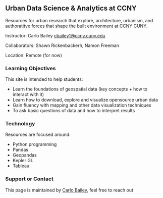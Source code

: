 ## Urban Data Science & Analytics at CCNY

Resources for urban research that explore, architecture, urbanism, and authoratitve forces that shape the built environment at CCNY CUNY.

Instructor: Carlo Bailey [cbailey1@ccny.cuny.edu](mailto:cbailey1@ccny.cuny.edu)  

Collaborators: Shawn Rickenbackerh, Namon Freeman 

Location: Remote (for now)  

### Learning Objectives

This site is intended to help students:

- Learn the foundations of geospatial data (key concepts + how to interact with it)
- Learn how to download, explore and visualize opensource urban data
- Gain fluency with mapping and other data visualization techniques
- To ask basic questions of data and how to interpret results

### Technology

Resources are focused around:
- Python programming
- Pandas
- Geopandas
- Kepler GL
- Tableau


### Support or Contact

This page is maintained by [Carlo Bailey](https://carlobailey.com/), feel free to reach out
